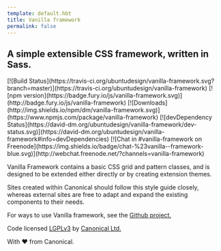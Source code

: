 ```yaml
---
template: default.hbt
title: Vanilla framework
permalink: false
---
```


## A simple extensible CSS framework, written in Sass.

<div class="theme__img-links">
    <p>
        [![Build Status](https://travis-ci.org/ubuntudesign/vanilla-framework.svg?branch=master)](https://travis-ci.org/ubuntudesign/vanilla-framework)
        [![npm version](https://badge.fury.io/js/vanilla-framework.svg)](http://badge.fury.io/js/vanilla-framework)
        [![Downloads](http://img.shields.io/npm/dm/vanilla-framework.svg)](https://www.npmjs.com/package/vanilla-framework)
        [![devDependency Status](https://david-dm.org/ubuntudesign/vanilla-framework/dev-status.svg)](https://david-dm.org/ubuntudesign/vanilla-framework#info=devDependencies)
        [![Chat in #vanilla-framework on Freenode](https://img.shields.io/badge/chat-%23vanilla--framework-blue.svg)](http://webchat.freenode.net/?channels=vanilla-framework)
    </p>
</div>

Vanilla Framework contains a basic CSS grid and pattern classes, and is
designed to be extended either directly or by creating extension themes.

Sites created within Canonical should follow this style guide closely,
whereas external sites are free to adapt and expand the existing components to
their needs.

For ways to use Vanilla framework, see the <a href="https://github.com/ubuntudesign/vanilla-framework">Github project.</a>

Code licensed [LGPLv3](http://opensource.org/licenses/lgpl-3.0.html) by [Canonical Ltd.](http://www.canonical.com/)

With ♥ from Canonical.
